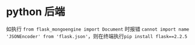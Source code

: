# python 后端

如执行 ```from flask_mongoengine import Document``` 时报错 ```cannot import name 'JSONEncoder' from 'flask.json'```，则在终端执行```pip install flask==2.2.5 ```
